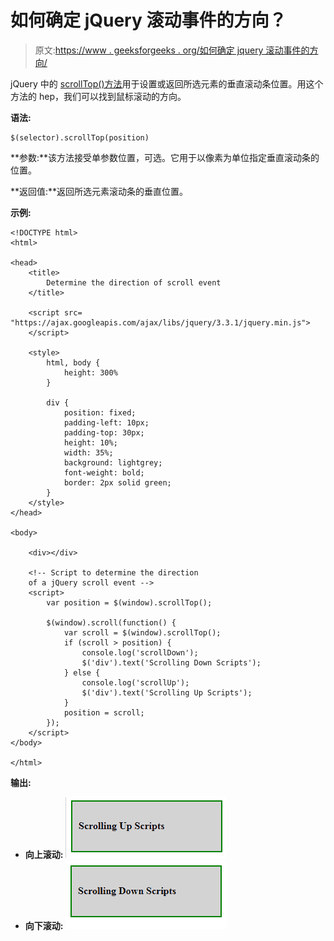 # 如何确定 jQuery 滚动事件的方向？

> 原文:[https://www . geeksforgeeks . org/如何确定 jquery 滚动事件的方向/](https://www.geeksforgeeks.org/how-to-determine-the-direction-of-a-jquery-scroll-event/)

jQuery 中的 [scrollTop()方法](https://www.geeksforgeeks.org/jquery-scrolltop-with-examples/)用于设置或返回所选元素的垂直滚动条位置。用这个方法的 hep，我们可以找到鼠标滚动的方向。

**语法:**

```
$(selector).scrollTop(position)
```

**参数:**该方法接受单参数位置，可选。它用于以像素为单位指定垂直滚动条的位置。

**返回值:**返回所选元素滚动条的垂直位置。

**示例:**

```
<!DOCTYPE html>
<html>

<head>
    <title>
        Determine the direction of scroll event
    </title>

    <script src=
"https://ajax.googleapis.com/ajax/libs/jquery/3.3.1/jquery.min.js">
    </script>

    <style>
        html, body {
            height: 300%
        }

        div {
            position: fixed;
            padding-left: 10px;
            padding-top: 30px;
            height: 10%;
            width: 35%;
            background: lightgrey;
            font-weight: bold;
            border: 2px solid green;
        }
    </style>
</head>

<body>

    <div></div>

    <!-- Script to determine the direction
    of a jQuery scroll event -->
    <script>
        var position = $(window).scrollTop();

        $(window).scroll(function() {
            var scroll = $(window).scrollTop();
            if (scroll > position) {
                console.log('scrollDown');
                $('div').text('Scrolling Down Scripts');
            } else {
                console.log('scrollUp');
                $('div').text('Scrolling Up Scripts');
            }
            position = scroll;
        });
    </script>
</body>

</html>                    
```

**输出:**

*   **向上滚动:**
    ![](img/2ad0fd08d9c7599d9604b71d99af91b2.png)
*   **向下滚动:**
    ![](img/0451a55e7841a6351bcab2bfb776dfc7.png)